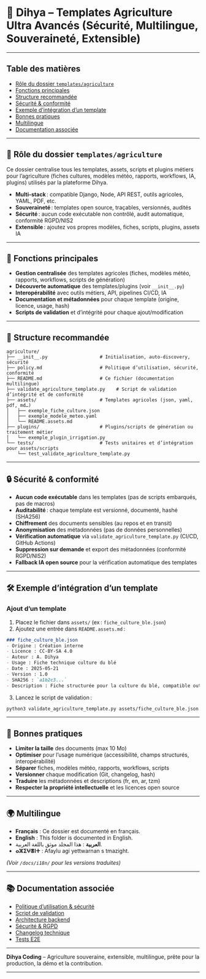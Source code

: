# 🌱 Dihya – Templates Agriculture Ultra Avancés (Sécurité, Multilingue, Souveraineté, Extensible)

---

## Table des matières

- [Rôle du dossier `templates/agriculture`](#rôle-du-dossier-templatesagriculture)
- [Fonctions principales](#fonctions-principales)
- [Structure recommandée](#structure-recommandée)
- [Sécurité & conformité](#sécurité--conformité)
- [Exemple d’intégration d’un template](#exemple-dintégration-dun-template)
- [Bonnes pratiques](#bonnes-pratiques)
- [Multilingue](#multilingue)
- [Documentation associée](#documentation-associée)

---

## 🌱 Rôle du dossier `templates/agriculture`

Ce dossier centralise tous les templates, assets, scripts et plugins métiers pour l’agriculture (fiches cultures, modèles météo, rapports, workflows, IA, plugins) utilisés par la plateforme Dihya.

- **Multi-stack** : compatible Django, Node, API REST, outils agricoles, YAML, PDF, etc.
- **Souveraineté** : templates open source, traçables, versionnés, audités
- **Sécurité** : aucun code exécutable non contrôlé, audit automatique, conformité RGPD/NIS2
- **Extensible** : ajoutez vos propres modèles, fiches, scripts, plugins, assets IA

---

## 🧠 Fonctions principales

- **Gestion centralisée** des templates agricoles (fiches, modèles météo, rapports, workflows, scripts de génération)
- **Découverte automatique** des templates/plugins (voir `__init__.py`)
- **Interopérabilité** avec outils métiers, API, pipelines CI/CD, IA
- **Documentation et métadonnées** pour chaque template (origine, licence, usage, hash)
- **Scripts de validation** et d’intégrité pour chaque ajout/modification

---

## 📁 Structure recommandée

```
agriculture/
├── __init__.py                   # Initialisation, auto-discovery, sécurité
├── policy.md                     # Politique d’utilisation, sécurité, conformité
├── README.md                     # Ce fichier (documentation multilingue)
├── validate_agriculture_template.py    # Script de validation d’intégrité et de conformité
├── assets/                       # Templates agricoles (json, yaml, pdf, md…)
│   ├── exemple_fiche_culture.json
│   ├── exemple_modele_meteo.yaml
│   └── README.assets.md
├── plugins/                      # Plugins/scripts de génération ou traitement métier
│   └── exemple_plugin_irrigation.py
└── tests/                        # Tests unitaires et d’intégration pour assets/scripts
    └── test_validate_agriculture_template.py
```

---

## 🔒 Sécurité & conformité

- **Aucun code exécutable** dans les templates (pas de scripts embarqués, pas de macros)
- **Auditabilité** : chaque template est versionné, documenté, hashé (SHA256)
- **Chiffrement** des documents sensibles (au repos et en transit)
- **Anonymisation** des métadonnées (pas de données personnelles)
- **Vérification automatique** via `validate_agriculture_template.py` (CI/CD, GitHub Actions)
- **Suppression sur demande** et export des métadonnées (conformité RGPD/NIS2)
- **Fallback IA open source** pour la vérification automatique des templates

---

## 🛠️ Exemple d’intégration d’un template

### Ajout d’un template

1. Placez le fichier dans `assets/` (ex : `fiche_culture_ble.json`)
2. Ajoutez une entrée dans `README.assets.md` :

```markdown
### fiche_culture_ble.json
- Origine : Création interne
- Licence : CC-BY-SA 4.0
- Auteur : A. Dihya
- Usage : Fiche technique culture du blé
- Date : 2025-05-21
- Version : 1.0
- SHA256 : `a1b2c3...`
- Description : Fiche structurée pour la culture du blé, compatible outils agricoles et IA.
```

3. Lancez le script de validation :

```bash
python3 validate_agriculture_template.py assets/fiche_culture_ble.json
```

---

## 📝 Bonnes pratiques

- **Limiter la taille** des documents (max 10 Mo)
- **Optimiser** pour l’usage numérique (accessibilité, champs structurés, interopérabilité)
- **Séparer** fiches, modèles météo, rapports, workflows, scripts
- **Versionner** chaque modification (Git, changelog, hash)
- **Traduire** les métadonnées et descriptions (fr, en, ar, tzm)
- **Respecter la propriété intellectuelle** et les licences open source

---

## 🌍 Multilingue

- **Français** : Ce dossier est documenté en français.
- **English** : This folder is documented in English.
- **العربية** : هذا المجلد موثق باللغة العربية.
- **ⴰⵣⵉⵖⴻⵏⵜ** : Afaylu agi yettwarnan s tmazight.

*(Voir `/docs/i18n/` pour les versions traduites)*

---

## 📚 Documentation associée

- [Politique d’utilisation & sécurité](./policy.md)
- [Script de validation](./validate_agriculture_template.py)
- [Architecture backend](../../../../docs/architecture.md)
- [Sécurité & RGPD](../../../../SECURITY.md)
- [Changelog technique](../../../../TECHNICAL_CHANGELOG.md)
- [Tests E2E](../../../../E2E_TESTS_GUIDE.md)

---

**Dihya Coding** – Agriculture souveraine, extensible, multilingue, prête pour la production, la démo et la contribution.

---
